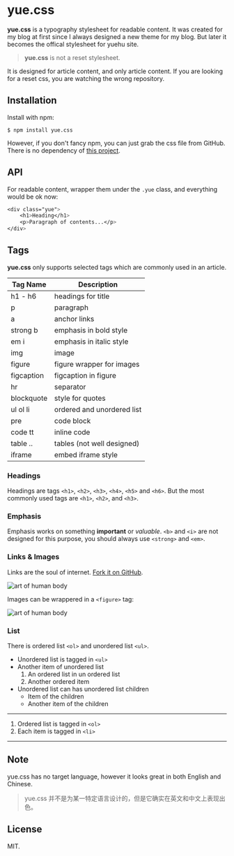 # yue.css

**yue.css** is a typography stylesheet for readable content. It was
created for my blog at first since I always designed a new theme for my
blog. But later it becomes the offical stylesheet for yuehu site.

> **yue.css** is not a reset stylesheet.

It is designed for article content, and only article content. If you are
looking for a reset css, you are watching the wrong repository.

## Installation

Install with npm:

    $ npm install yue.css

However, if you don't fancy npm, you can just grab the css file
from GitHub. There is no dependency of [this project](https://github.com/lepture/yue.css).

## API

For readable content, wrapper them under the `.yue` class, and everything
would be ok now:

```css
<div class="yue">
    <h1>Heading</h1>
    <p>Paragraph of contents...</p>
</div>
```

## Tags

**yue.css** only supports selected tags which are commonly used in an
article.

Tag Name   | Description
---------- | -----------------------------
h1 - h6    | headings for title
p          | paragraph
a          | anchor links
strong b   | emphasis in bold style
em i       | emphasis in italic style
img        | image
figure     | figure wrapper for images
figcaption | figcaption in figure
hr         | separator
blockquote | style for quotes
ul ol li   | ordered and unordered list
pre        | code block
code tt    | inline code
table ..   | tables (not well designed)
iframe     | embed iframe style


### Headings

Headings are tags `<h1>`, `<h2>`, `<h3>`, `<h4>`, `<h5>` and `<h6>`.
But the most commonly used tags are `<h1>`, `<h2>`, and `<h3>`.

### Emphasis

Emphasis works on something **important** or *valuable*. `<b>` and `<i>`
are not designed for this purpose, you should always use `<strong>` and `<em>`.

### Links & Images

Links are the soul of internet. [Fork it on GitHub](https://github.com/lepture/yue.css).

![art of human body](https://c1.staticflickr.com/1/359/31586852133_c875d658ee_h.jpg)

Images can be wrappered in a `<figure>` tag:

![art of human body](https://c1.staticflickr.com/1/359/31586852133_c875d658ee_h.jpg "The Art of Human Body")

### List

There is ordered list `<ol>` and unordered list `<ul>`.

* Unordered list is tagged in `<ul>`
* Another item of unordered list
    1. An ordered list in un ordered list
    2. Another ordered item
* Unordered list can has unordered list children
    * Item of the children
    * Another item of the children

----

1. Ordered list is tagged in `<ol>`
2. Each item is tagged in `<li>`

----

## Note

yue.css has no target language, however it looks great in both English
and Chinese.

> yue.css 并不是为某一特定语言设计的，但是它确实在英文和中文上表现出色。

## License

MIT.
